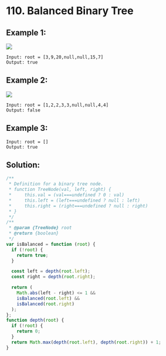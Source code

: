# 110. Balanced Binary Tree

## Example 1:

![](https://assets.leetcode.com/uploads/2020/10/06/balance_1.jpg)

    Input: root = [3,9,20,null,null,15,7]
    Output: true

## Example 2:

![](https://assets.leetcode.com/uploads/2020/10/06/balance_2.jpg)

    Input: root = [1,2,2,3,3,null,null,4,4]
    Output: false

## Example 3:

    Input: root = []
    Output: true

## Solution:

```javascript
/**
 * Definition for a binary tree node.
 * function TreeNode(val, left, right) {
 *     this.val = (val===undefined ? 0 : val)
 *     this.left = (left===undefined ? null : left)
 *     this.right = (right===undefined ? null : right)
 * }
 */
/**
 * @param {TreeNode} root
 * @return {boolean}
 */
var isBalanced = function (root) {
  if (!root) {
    return true;
  }

  const left = depth(root.left);
  const right = depth(root.right);

  return (
    Math.abs(left - right) <= 1 &&
    isBalanced(root.left) &&
    isBalanced(root.right)
  );
};
function depth(root) {
  if (!root) {
    return 0;
  }
  return Math.max(depth(root.left), depth(root.right)) + 1;
}
```
